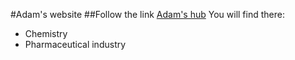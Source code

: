 #Adam's website
##Follow the link [Adam's hub](http://skiredjadam.hub.fr)
You will find there:
- Chemistry
- Pharmaceutical industry
